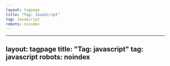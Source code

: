 ```yaml
---
layout: tagpage
title: "Tag: JavaScript"
tag: JavaScript
robots: noindex
---
```

---
layout: tagpage
title: "Tag: javascript"
tag: javascript
robots: noindex
---
